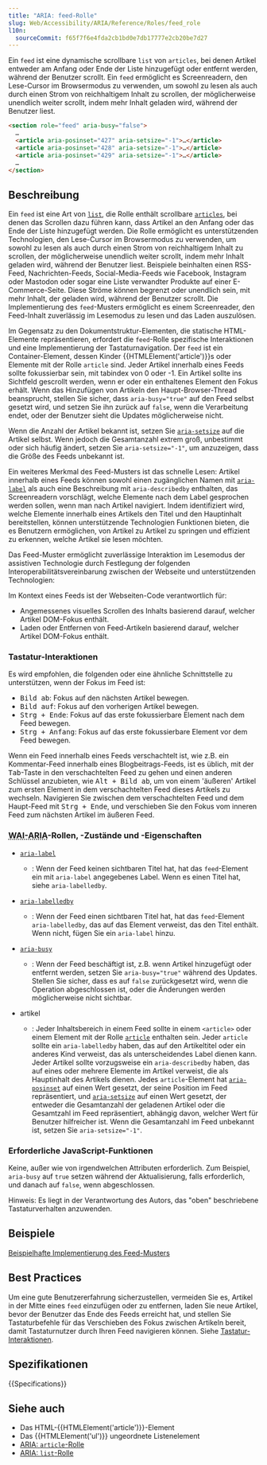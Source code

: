 ```yaml
---
title: "ARIA: feed-Rolle"
slug: Web/Accessibility/ARIA/Reference/Roles/feed_role
l10n:
  sourceCommit: f65f7f6e4fda2cb1bd0e7db17777e2cb20be7d27
---
```


Ein `feed` ist eine dynamische scrollbare `list` von `articles`, bei denen Artikel entweder am Anfang oder Ende der Liste hinzugefügt oder entfernt werden, während der Benutzer scrollt. Ein `feed` ermöglicht es Screenreadern, den Lese-Cursor im Browsermodus zu verwenden, um sowohl zu lesen als auch durch einen Strom von reichhaltigem Inhalt zu scrollen, der möglicherweise unendlich weiter scrollt, indem mehr Inhalt geladen wird, während der Benutzer liest.

```html
<section role="feed" aria-busy="false">
  …
  <article aria-posinset="427" aria-setsize="-1">…</article>
  <article aria-posinset="428" aria-setsize="-1">…</article>
  <article aria-posinset="429" aria-setsize="-1">…</article>
  …
</section>
```

## Beschreibung

Ein `feed` ist eine Art von [`list`](/de/docs/Web/Accessibility/ARIA/Reference/Roles/list_role), die Rolle enthält scrollbare [`articles`](/de/docs/Web/Accessibility/ARIA/Reference/Roles/article_role), bei denen das Scrollen dazu führen kann, dass Artikel an den Anfang oder das Ende der Liste hinzugefügt werden. Die Rolle ermöglicht es unterstützenden Technologien, den Lese-Cursor im Browsermodus zu verwenden, um sowohl zu lesen als auch durch einen Strom von reichhaltigem Inhalt zu scrollen, der möglicherweise unendlich weiter scrollt, indem mehr Inhalt geladen wird, während der Benutzer liest. Beispiele beinhalten einen RSS-Feed, Nachrichten-Feeds, Social-Media-Feeds wie Facebook, Instagram oder Mastodon oder sogar eine Liste verwandter Produkte auf einer E-Commerce-Seite. Diese Ströme können begrenzt oder unendlich sein, mit mehr Inhalt, der geladen wird, während der Benutzer scrollt. Die Implementierung des `feed`-Musters ermöglicht es einem Screenreader, den Feed-Inhalt zuverlässig im Lesemodus zu lesen und das Laden auszulösen.

Im Gegensatz zu den Dokumentstruktur-Elementen, die statische HTML-Elemente repräsentieren, erfordert die `feed`-Rolle spezifische Interaktionen und eine Implementierung der Tastaturnavigation. Der `feed` ist ein Container-Element, dessen Kinder {{HTMLElement('article')}}s oder Elemente mit der Rolle `article` sind. Jeder Artikel innerhalb eines Feeds sollte fokussierbar sein, mit tabindex von 0 oder -1. Ein Artikel sollte ins Sichtfeld gescrollt werden, wenn er oder ein enthaltenes Element den Fokus erhält. Wenn das Hinzufügen von Artikeln den Haupt-Browser-Thread beansprucht, stellen Sie sicher, dass `aria-busy="true"` auf den Feed selbst gesetzt wird, und setzen Sie ihn zurück auf `false`, wenn die Verarbeitung endet, oder der Benutzer sieht die Updates möglicherweise nicht.

Wenn die Anzahl der Artikel bekannt ist, setzen Sie [`aria-setsize`](/de/docs/Web/Accessibility/ARIA/Reference/Attributes/aria-setsize) auf die Artikel selbst. Wenn jedoch die Gesamtanzahl extrem groß, unbestimmt oder sich häufig ändert, setzen Sie `aria-setsize="-1"`, um anzuzeigen, dass die Größe des Feeds unbekannt ist.

Ein weiteres Merkmal des Feed-Musters ist das schnelle Lesen: Artikel innerhalb eines Feeds können sowohl einen zugänglichen Namen mit [`aria-label`](/de/docs/Web/Accessibility/ARIA/Reference/Attributes/aria-label) als auch eine Beschreibung mit `aria-describedby` enthalten, das Screenreadern vorschlägt, welche Elemente nach dem Label gesprochen werden sollen, wenn man nach Artikel navigiert. Indem identifiziert wird, welche Elemente innerhalb eines Artikels den Titel und den Hauptinhalt bereitstellen, können unterstützende Technologien Funktionen bieten, die es Benutzern ermöglichen, von Artikel zu Artikel zu springen und effizient zu erkennen, welche Artikel sie lesen möchten.

Das Feed-Muster ermöglicht zuverlässige Interaktion im Lesemodus der assistiven Technologie durch Festlegung der folgenden Interoperabilitätsvereinbarung zwischen der Webseite und unterstützenden Technologien:

Im Kontext eines Feeds ist der Webseiten-Code verantwortlich für:

- Angemessenes visuelles Scrollen des Inhalts basierend darauf, welcher Artikel DOM-Fokus enthält.
- Laden oder Entfernen von Feed-Artikeln basierend darauf, welcher Artikel DOM-Fokus enthält.

### Tastatur-Interaktionen

Es wird empfohlen, die folgenden oder eine ähnliche Schnittstelle zu unterstützen, wenn der Fokus im Feed ist:

- <kbd>Bild ab</kbd>: Fokus auf den nächsten Artikel bewegen.
- <kbd>Bild auf</kbd>: Fokus auf den vorherigen Artikel bewegen.
- <kbd>Strg + Ende</kbd>: Fokus auf das erste fokussierbare Element nach dem Feed bewegen.
- <kbd>Strg + Anfang</kbd>: Fokus auf das erste fokussierbare Element vor dem Feed bewegen.

Wenn ein Feed innerhalb eines Feeds verschachtelt ist, wie z.B. ein Kommentar-Feed innerhalb eines Blogbeitrags-Feeds, ist es üblich, mit der <kbd>Tab</kbd>-Taste in den verschachtelten Feed zu gehen und einen anderen Schlüssel anzubieten, wie <kbd>Alt + Bild ab</kbd>, um von einem 'äußeren' Artikel zum ersten Element in dem verschachtelten Feed dieses Artikels zu wechseln. Navigieren Sie zwischen dem verschachtelten Feed und dem Haupt-Feed mit <kbd>Strg + Ende</kbd>, und verschieben Sie den Fokus vom inneren Feed zum nächsten Artikel im äußeren Feed.

### <abbr title="Accessible Rich Internet Applications">WAI-ARIA</abbr>-Rollen, -Zustände und -Eigenschaften

- [`aria-label`](/de/docs/Web/Accessibility/ARIA/Reference/Attributes/aria-label)

  - : Wenn der Feed keinen sichtbaren Titel hat, hat das `feed`-Element ein mit `aria-label` angegebenes Label. Wenn es einen Titel hat, siehe `aria-labelledby`.

- [`aria-labelledby`](/de/docs/Web/Accessibility/ARIA/Reference/Attributes/aria-labelledby)

  - : Wenn der Feed einen sichtbaren Titel hat, hat das `feed`-Element `aria-labelledby`, das auf das Element verweist, das den Titel enthält. Wenn nicht, fügen Sie ein `aria-label` hinzu.

- [`aria-busy`](/de/docs/Web/Accessibility/ARIA/Reference/Attributes/aria-busy)

  - : Wenn der Feed beschäftigt ist, z.B. wenn Artikel hinzugefügt oder entfernt werden, setzen Sie `aria-busy="true"` während des Updates. Stellen Sie sicher, dass es auf `false` zurückgesetzt wird, wenn die Operation abgeschlossen ist, oder die Änderungen werden möglicherweise nicht sichtbar.

- artikel
  - : Jeder Inhaltsbereich in einem Feed sollte in einem `<article>` oder einem Element mit der Rolle [`article`](/de/docs/Web/Accessibility/ARIA/Reference/Roles/article_role) enthalten sein. Jeder `article` sollte ein `aria-labelledby` haben, das auf den Artikeltitel oder ein anderes Kind verweist, das als unterscheidendes Label dienen kann. Jeder Artikel sollte vorzugsweise ein `aria-describedby` haben, das auf eines oder mehrere Elemente im Artikel verweist, die als Hauptinhalt des Artikels dienen. Jedes `article`-Element hat [`aria-posinset`](/de/docs/Web/Accessibility/ARIA/Reference/Attributes/aria-posinset) auf einen Wert gesetzt, der seine Position im Feed repräsentiert, und [`aria-setsize`](/de/docs/Web/Accessibility/ARIA/Reference/Attributes/aria-setsize) auf einen Wert gesetzt, der entweder die Gesamtanzahl der geladenen Artikel oder die Gesamtzahl im Feed repräsentiert, abhängig davon, welcher Wert für Benutzer hilfreicher ist. Wenn die Gesamtanzahl im Feed unbekannt ist, setzen Sie `aria-setsize="-1"`.

### Erforderliche JavaScript-Funktionen

Keine, außer wie von irgendwelchen Attributen erforderlich. Zum Beispiel, `aria-busy` auf `true` setzen während der Aktualisierung, falls erforderlich, und danach auf `false`, wenn abgeschlossen.

Hinweis: Es liegt in der Verantwortung des Autors, das "oben" beschriebene Tastaturverhalten anzuwenden.

## Beispiele

[Beispielhafte Implementierung des Feed-Musters](https://www.w3.org/WAI/ARIA/apg/patterns/feed/examples/feed/)

## Best Practices

Um eine gute Benutzererfahrung sicherzustellen, vermeiden Sie es, Artikel in der Mitte eines `feed` einzufügen oder zu entfernen, laden Sie neue Artikel, bevor der Benutzer das Ende des Feeds erreicht hat, und stellen Sie Tastaturbefehle für das Verschieben des Fokus zwischen Artikeln bereit, damit Tastaturnutzer durch Ihren Feed navigieren können. Siehe [Tastatur-Interaktionen](#tastatur-interaktionen).

## Spezifikationen

{{Specifications}}

## Siehe auch

- Das HTML-{{HTMLElement('article')}}-Element
- Das {{HTMLElement('ul')}} ungeordnete Listenelement
- [ARIA: `article`-Rolle](/de/docs/Web/Accessibility/ARIA/Reference/Roles/article_role)
- [ARIA: `list`-Rolle](/de/docs/Web/Accessibility/ARIA/Reference/Roles/list_role)
